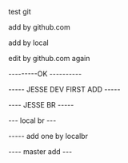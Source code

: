 test git


add by github.com


add by local


edit by github.com again

---------OK ----------

----- JESSE DEV FIRST ADD -----


---- JESSE BR -----

--- local br ---

----- add one  by localbr

---- master add ---
